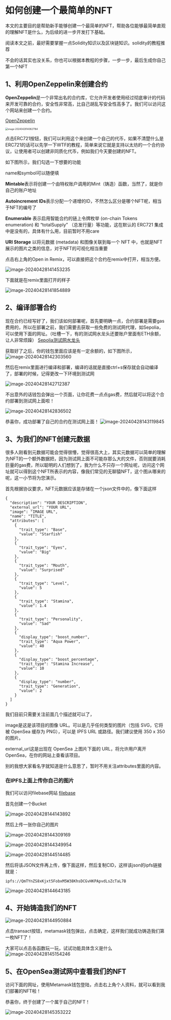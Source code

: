 # 如何创建一个最简单的NFT

本文的主要目的是帮助新手能够创建一个最简单的NFT，帮助各位能够最简单直观的理解NFT是什么，为后续的进一步开发打下基础。

阅读本文之前，最好需要掌握一点Solidity知识以及区块链知识。solidity的教程推荐

[Solidity]: https://www.wtf.academy/docs/solidity-101

不会的话其实也没关系，你也可以根据本教程的步骤，一步一步，最后生成你自己第一个NFT

## 1、利用**OpenZeppelin**来创建合约

**OpenZeppelin**是一个非常出名的合约库，它允许开发者使用经过彻底审计的代码来开发可靠的合约，安全性非常高，比自己胡乱写安全性高多了。我们可以访问这个网站来创建一个合约。

[OpenZeppelin](https://docs.openzeppelin.com/contracts/5.x/wizard)

<img src="01_how_to_build_NFT/image-20240428140627164.png" alt="image-20240428140627164" style="zoom:50%;" />

点击ERC721按钮，我们可以利用这个来创建一个自己的代币，如果不清楚什么是ERC721的话可以先学一下WTF的教程，简单来说它就是支持以太坊的一个合约协议，让使用者可以创建非同质化代币，例如我们今天要创建的NFT。

如下图所示，我们勾选一下想要的功能

name和symbol可以随便填

**Mintable**表示将创建一个由特权账户调用的Mint（铸造）函数，当然了，就是你自己的账户地址

**Autoincrement IDs**表示分配一个递增的ID，不然怎么区分是哪个NFT呢，相当于NFT的编号了

**Enumerable** 表示启用智能合约的链上令牌枚举 (on-chain Tokens enumeration) 和 “totalSupply” （总发行量）等功能，这在默认的 ERC721 集成中是没有的，具体有什么用，目前暂时不用care

**URI Storage** 以将元数据 (metadata) 和图像关联到每一个 NFT 中，也就是NFT展示的图片之类的信息，对于NFT的可视化相当重要

点击右上角的Open in Remix，可以直接把这个合约在remix中打开，相当方便。

![image-20240428141453235](01_how_to_build_NFT/image-20240428141453235.png)

下面就是在remix里面打开的样子

![image-20240428141854889](01_how_to_build_NFT/image-20240428141854889.png)

## 2、编译部署合约

现在合约已经写好了，我们该如何部署呢，首先要明确一点，合约部署是需要gas费用的，所以在部署之前，我们需要去获取一些免费的测试网代理，如Sepolia，可以使用下面的网址。（吐槽一下，有的测试网水龙头还要账户里面有ETH余额，让人非常烦躁）
[Sepolia测试网水龙头](https://faucets.chain.link/)

获取好了之后，你的钱包里面应该是有一定余额的，如下图所示，
![image-20240428142303560](01_how_to_build_NFT/image-20240428142303560.png)

然后在remix里面进行编译和部署，编译的话就是直接ctrl+s保存就会自动编译了，部署的时候，记得更改一下环境到测试网

![image-20240428142712387](01_how_to_build_NFT/image-20240428142712387.png)

不出意外的话钱包会弹出一个页面，让你花费一点点gas费，然后就可以将这个合约部署到测试网上面啦！

![image-20240428142836502](01_how_to_build_NFT/image-20240428142836502.png)

恭喜你，成功部署了自己的合约在测试网上面！
![image-20240428143119845](01_how_to_build_NFT/image-20240428143119845.png)

## 3、为我们的NFT创建元数据

很多人刚看到元数据可能会觉得很懵，觉得很高大上，其实元数据可以简单的理解为NFT的一个额外数据把，因为测试网上面不可能存那么大的文件，否则就要消耗巨量的gas费，所以聪明的人们想到了，我为什么不只存一个网址呢，访问这个网址就可以得到这个NFT所表示的内容，像我们常见的无聊猿NFT，这个图从哪来的呢，这一小节将为您演示。

首先根据协议要求，NFT元数据应该是存储在一个json文件中的，像下面这样

```
{ 
  "description": "YOUR DESCRIPTION",
  "external_url": "YOUR URL",
  "image": "IMAGE URL",
  "name": "TITLE", 
  "attributes": [
    {
      "trait_type": "Base", 
      "value": "Starfish"
    }, 
    {
      "trait_type": "Eyes", 
      "value": "Big"
    }, 
    {
      "trait_type": "Mouth", 
      "value": "Surprised"
    }, 
    {
      "trait_type": "Level", 
      "value": 5
    }, 
    {
      "trait_type": "Stamina", 
      "value": 1.4
    }, 
    {
      "trait_type": "Personality", 
      "value": "Sad"
    }, 
    {
      "display_type": "boost_number", 
      "trait_type": "Aqua Power", 
      "value": 40
    }, 
    {
      "display_type": "boost_percentage", 
      "trait_type": "Stamina Increase", 
      "value": 10
    }, 
    {
      "display_type": "number", 
      "trait_type": "Generation", 
      "value": 2
    }
  ]
}
```

我们目前只需要关注前面几个描述就可以了，

image是这是该项目的图像 URL。可以是几乎任何类型的图片（包括 SVG，它将被 OpenSea 缓存为 PNG），可以是 IPFS URL 或路径。我们建议使用 350 x 350 的图片。

external_url这是出现在 OpenSea 上图片下面的 URL，将允许用户离开 OpenSea，在你的网站上查看该项目。

别的我想大家看名字就知道是什么意思了，暂时不用关注attributes里面的内容。

### 在IPFS上面上传你自己的图片

我们可以访问filebase网站
[filebase](https://filebase.com/)

首先创建一个Bucket

![image-20240428144143892](01_how_to_build_NFT/image-20240428144143892.png)

然后上传一张你自己的图片

![image-20240428144309169](01_how_to_build_NFT/image-20240428144309169.png)

![image-20240428144349954](01_how_to_build_NFT/image-20240428144349954.png)

![image-20240428144514485](01_how_to_build_NFT/image-20240428144514485.png)

然后将该JSON文件再上传，像下面这样，然后复制CID，这样该json的ipfs链接就是：

`ipfs://QmTYnZS8xKjxt5FobxM5W38KhsDCGvHKPApvdLsZcTaL7B`

![image-20240428144643185](01_how_to_build_NFT/image-20240428144643185.png)

## 4、开始铸造我们的NFT

![image-20240428144950884](01_how_to_build_NFT/image-20240428144950884.png)

点击transact按钮，metamask钱包弹出，点击确定，这样我们就成功铸造我们第一枚NFT了！

大家可以点击各函数玩一玩，试试功能具体含义是什么
![image-20240428145154246](01_how_to_build_NFT/image-20240428145154246.png)

## 5、在OpenSea测试网中查看我们的NFT

访问下面的网址，使用Metamask钱包登陆，点击右上角个人资料，就可以看到我们部署的NFT啦！

恭喜你，终于创建了一个属于自己的NFT！

![image-20240428145353222](01_how_to_build_NFT/image-20240428145353222.png)

